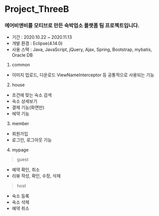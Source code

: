 
# Project_ThreeB
### 에어비앤비를 모티브로 만든 숙박업소 플랫폼 팀 프로젝트입니다.
* 기간 : 2020.10.22 ~ 2020.11.13
* 개발 환경 : Eclipse(4.14.0)
* 사용 스택 : Java, JavaScript, jQuery, Ajax, Spring, Bootstrap, mybatis, Oracle DB


1. common
* 이미지 업로드, 다운로드 ViewNameInterceptor 등 공통적으로 사용되는 기능
2. house
* 조건에 맞는 숙소 검색
* 숙소 상세보기
* 결제 기능(화면만) 
* 에약 기능 
3. member
* 회원가입 
* 로그인, 로그아웃 기능
4. mypage
> guest
* 예약 확인, 취소
* 리뷰 작성, 확인, 수정, 삭제 
> host
* 숙소 등록
* 숙소 삭제
* 예약 취소
